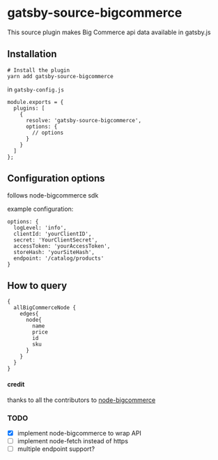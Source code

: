 # gatsby-source-bigcommerce

This source plugin makes Big Commerce api data available in gatsby.js

## Installation

```
# Install the plugin
yarn add gatsby-source-bigcommerce
```

in `gatsby-config.js`

```
module.exports = {
  plugins: [
    {
      resolve: 'gatsby-source-bigcommerce',
      options: {
        // options
      }
    }
  ]
};
```

## Configuration options

follows node-bigcommerce sdk

example configuration:

```
options: {
  logLevel: 'info',
  clientId: 'yourClientID',
  secret: 'YourClientSecret',
  accessToken: 'yourAccessToken',
  storeHash: 'yourSiteHash',
  endpoint: '/catalog/products'
}
```

## How to query

```
{
  allBigCommerceNode {
    edges{
      node{
        name
        price
        id
        sku
      }
    }
  }
}
```

#### credit

thanks to all the contributors to [node-bigcommerce](https://github.com/getconversio/node-bigcommerce)

### TODO

- [x] implement node-bigcommerce to wrap API
- [ ] implement node-fetch instead of https
- [ ] multiple endpoint support?
